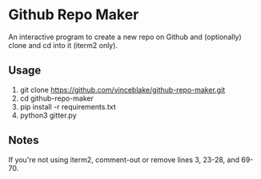# Github Repo Maker

An interactive program to create a new repo on Github and (optionally) clone and cd into it (iterm2 only).

## Usage
1. git clone https://github.com/vinceblake/github-repo-maker.git
2. cd github-repo-maker
3. pip install -r requirements.txt
4. python3 gitter.py

## Notes
If you're not using iterm2, comment-out or remove lines 3, 23-28, and 69-70.